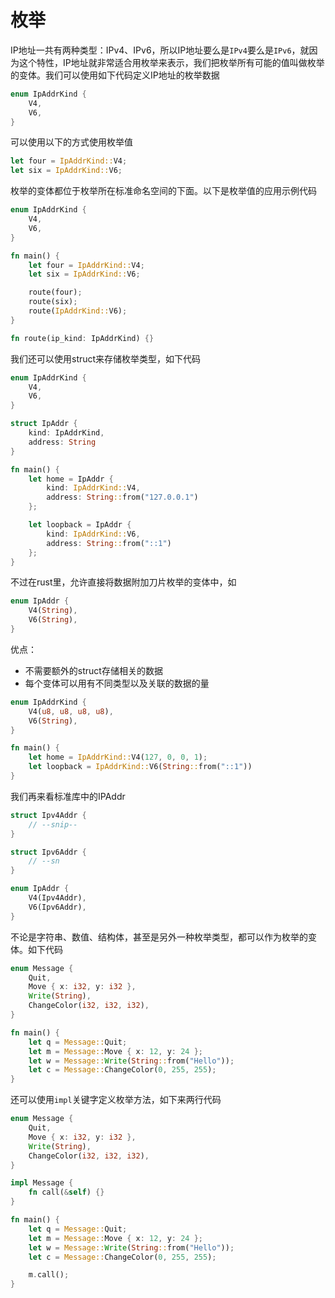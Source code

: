 # 枚举

IP地址一共有两种类型：IPv4、IPv6，所以IP地址要么是`IPv4`要么是`IPv6`，就因为这个特性，IP地址就非常适合用枚举来表示，我们把枚举所有可能的值叫做枚举的变体。我们可以使用如下代码定义IP地址的枚举数据

```rust
enum IpAddrKind {
    V4,
    V6,
}
```

可以使用以下的方式使用枚举值

```rust
let four = IpAddrKind::V4;
let six = IpAddrKind::V6;
```

枚举的变体都位于枚举所在标准命名空间的下面。以下是枚举值的应用示例代码

```rust
enum IpAddrKind {
    V4,
    V6,
}

fn main() {
    let four = IpAddrKind::V4;
    let six = IpAddrKind::V6;

    route(four);
    route(six);
    route(IpAddrKind::V6);
}

fn route(ip_kind: IpAddrKind) {}
```

我们还可以使用struct来存储枚举类型，如下代码

```rust
enum IpAddrKind {
    V4,
    V6,
}

struct IpAddr {
    kind: IpAddrKind,
    address: String
}

fn main() {
    let home = IpAddr {
        kind: IpAddrKind::V4,
        address: String::from("127.0.0.1")
    };

    let loopback = IpAddr {
        kind: IpAddrKind::V6,
        address: String::from("::1")
    };
}
```

不过在rust里，允许直接将数据附加刀片枚举的变体中，如

```rust
enum IpAddr {
    V4(String),
    V6(String),
}
```

优点：

- 不需要额外的struct存储相关的数据
- 每个变体可以用有不同类型以及关联的数据的量

```rust
enum IpAddrKind {
    V4(u8, u8, u8, u8),
    V6(String),
}

fn main() {
    let home = IpAddrKind::V4(127, 0, 0, 1);
    let loopback = IpAddrKind::V6(String::from("::1"))
}
```

我们再来看标准库中的IPAddr

```rust
struct Ipv4Addr {
    // --snip--
}

struct Ipv6Addr {
    // --sn
}

enum IpAddr {
    V4(Ipv4Addr),
    V6(Ipv6Addr),
}
```

不论是字符串、数值、结构体，甚至是另外一种枚举类型，都可以作为枚举的变体。如下代码

```rust
enum Message {
    Quit,
    Move { x: i32, y: i32 },
    Write(String),
    ChangeColor(i32, i32, i32),
}

fn main() {
    let q = Message::Quit;
    let m = Message::Move { x: 12, y: 24 };
    let w = Message::Write(String::from("Hello"));
    let c = Message::ChangeColor(0, 255, 255);
}
```

还可以使用`impl`关键字定义枚举方法，如下来两行代码

```rust
enum Message {
    Quit,
    Move { x: i32, y: i32 },
    Write(String),
    ChangeColor(i32, i32, i32),
}

impl Message {
    fn call(&self) {}
}

fn main() {
    let q = Message::Quit;
    let m = Message::Move { x: 12, y: 24 };
    let w = Message::Write(String::from("Hello"));
    let c = Message::ChangeColor(0, 255, 255);

    m.call();
}
```